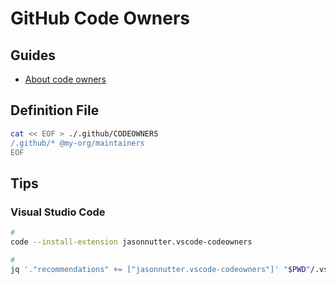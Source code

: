 # GitHub Code Owners

## Guides

- [About code owners](https://docs.github.com/en/repositories/managing-your-repositorys-settings-and-features/customizing-your-repository/about-code-owners)

## Definition File

```sh
cat << EOF > ./.github/CODEOWNERS
/.github/* @my-org/maintainers
EOF
```

## Tips

### Visual Studio Code

```sh
#
code --install-extension jasonnutter.vscode-codeowners

#
jq '."recommendations" += ["jasonnutter.vscode-codeowners"]' "$PWD"/.vscode/extensions.json | sponge "$PWD"/.vscode/extensions.json
```
